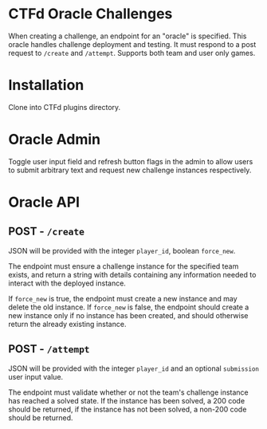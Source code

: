 # CTFd Oracle Challenges

When creating a challenge, an endpoint for an "oracle" is specified. This oracle handles challenge deployment and testing. It must respond to a post request to `/create` and `/attempt`. Supports both team and user only games.

# Installation
Clone into CTFd plugins directory.


# Oracle Admin

Toggle user input field and refresh button flags in the admin to allow users to submit arbitrary text and request new challenge instances respectively.

# Oracle API

## POST - `/create`
JSON will be provided with the integer `player_id`, boolean `force_new`.

The endpoint must ensure a challenge instance for the specified team exists, and return a string with details containing any information needed to interact with the deployed instance.

If `force_new` is true, the endpoint must create a new instance and may delete the old instance. If `force_new` is false, the endpoint should create a new instance only if no instance has been created, and should otherwise return the already existing instance.

## POST - `/attempt`
JSON will be provided with the integer `player_id` and an optional `submission` user input value.

The endpoint must validate whether or not the team's challenge instance has reached a solved state. If the instance has been solved, a 200 code should be returned, if the instance has not been solved, a non-200 code should be returned.
